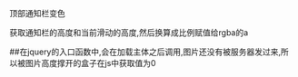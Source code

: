顶部通知栏变色

获取通知栏的高度和当前滑动的高度,然后换算成比例赋值给rgba的a


##在jquery的入口函数中,会在加载主体之后调用,图片还没有被服务器发过来,所以被图片高度撑开的盒子在js中获取值为0
